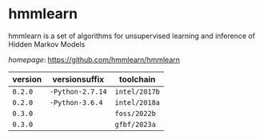 # hmmlearn

hmmlearn is a set of algorithms for unsupervised learning and inference of Hidden Markov Models

*homepage*: <https://github.com/hmmlearn/hmmlearn>

version | versionsuffix | toolchain
--------|---------------|----------
``0.2.0`` | ``-Python-2.7.14`` | ``intel/2017b``
``0.2.0`` | ``-Python-3.6.4`` | ``intel/2018a``
``0.3.0`` |  | ``foss/2022b``
``0.3.0`` |  | ``gfbf/2023a``
